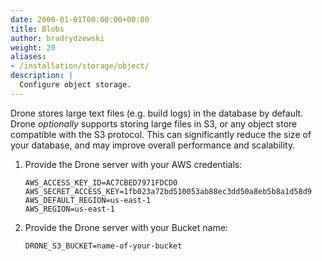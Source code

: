 ```yaml
---
date: 2000-01-01T00:00:00+00:00
title: Blobs
author: bradrydzewski
weight: 20
aliases:
- /installation/storage/object/
description: |
  Configure object storage.
---
```



Drone stores large text files (e.g. build logs) in the database by default. Drone _optionally_ supports storing large files in S3, or any object store compatible with the S3 protocol. This can significantly reduce the size of your database, and may improve overall performance and scalability.

1. Provide the Drone server with your AWS credentials:
    ```
    AWS_ACCESS_KEY_ID=AC7CBED7971FDCD0
    AWS_SECRET_ACCESS_KEY=1fb023a72bd510053ab88ec3dd50a8eb5b8a1d58d9
    AWS_DEFAULT_REGION=us-east-1
    AWS_REGION=us-east-1
    ```

2. Provide the Drone server with your Bucket name:

    ```
    DRONE_S3_BUCKET=name-of-your-bucket
    ```
